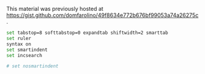 This material was previously hosted at https://gist.github.com/domfarolino/49f8634e772b676bf99053a74a26275c.

```sh
set tabstop=8 softtabstop=0 expandtab shiftwidth=2 smarttab
set ruler
syntax on
set smartindent
set incsearch

# set nosmartindent
```
